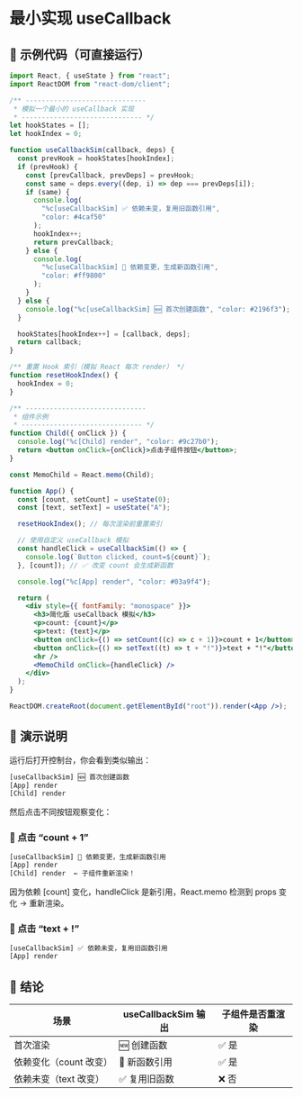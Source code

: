 # 最小实现 useCallback

## 🧩 示例代码（可直接运行）

```jsx
import React, { useState } from "react";
import ReactDOM from "react-dom/client";

/** ------------------------------
 * 模拟一个最小的 useCallback 实现
 * ------------------------------ */
let hookStates = [];
let hookIndex = 0;

function useCallbackSim(callback, deps) {
  const prevHook = hookStates[hookIndex];
  if (prevHook) {
    const [prevCallback, prevDeps] = prevHook;
    const same = deps.every((dep, i) => dep === prevDeps[i]);
    if (same) {
      console.log(
        "%c[useCallbackSim] ✅ 依赖未变，复用旧函数引用",
        "color: #4caf50"
      );
      hookIndex++;
      return prevCallback;
    } else {
      console.log(
        "%c[useCallbackSim] 🔁 依赖变更，生成新函数引用",
        "color: #ff9800"
      );
    }
  } else {
    console.log("%c[useCallbackSim] 🆕 首次创建函数", "color: #2196f3");
  }

  hookStates[hookIndex++] = [callback, deps];
  return callback;
}

/** 重置 Hook 索引（模拟 React 每次 render） */
function resetHookIndex() {
  hookIndex = 0;
}

/** ------------------------------
 * 组件示例
 * ------------------------------ */
function Child({ onClick }) {
  console.log("%c[Child] render", "color: #9c27b0");
  return <button onClick={onClick}>点击子组件按钮</button>;
}

const MemoChild = React.memo(Child);

function App() {
  const [count, setCount] = useState(0);
  const [text, setText] = useState("A");

  resetHookIndex(); // 每次渲染前重置索引

  // 使用自定义 useCallback 模拟
  const handleClick = useCallbackSim(() => {
    console.log(`Button clicked, count=${count}`);
  }, [count]); // ✅ 改变 count 会生成新函数

  console.log("%c[App] render", "color: #03a9f4");

  return (
    <div style={{ fontFamily: "monospace" }}>
      <h3>简化版 useCallback 模拟</h3>
      <p>count: {count}</p>
      <p>text: {text}</p>
      <button onClick={() => setCount((c) => c + 1)}>count + 1</button>
      <button onClick={() => setText((t) => t + "!")}>text + "!"</button>
      <hr />
      <MemoChild onClick={handleClick} />
    </div>
  );
}

ReactDOM.createRoot(document.getElementById("root")).render(<App />);
```

## 🧠 演示说明

运行后打开控制台，你会看到类似输出：

```sh
[useCallbackSim] 🆕 首次创建函数
[App] render
[Child] render
```

然后点击不同按钮观察变化：

### 🔹 点击 “count + 1”

```sh
[useCallbackSim] 🔁 依赖变更，生成新函数引用
[App] render
[Child] render  ← 子组件重新渲染！
```

因为依赖 [count] 变化，handleClick 是新引用，React.memo 检测到 props 变化 → 重新渲染。

### 🔹 点击 “text + !”

```sh
[useCallbackSim] ✅ 依赖未变，复用旧函数引用
[App] render
```

## 🎯 结论

| 场景                   | useCallbackSim 输出 | 子组件是否重渲染 |
| ---------------------- | ------------------- | ---------------- |
| 首次渲染               | 🆕 创建函数         | ✅ 是            |
| 依赖变化（count 改变） | 🔁 新函数引用       | ✅ 是            |
| 依赖未变（text 改变）  | ✅ 复用旧函数       | ❌ 否            |
